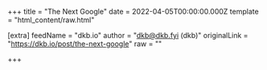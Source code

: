 
+++
title = "The Next Google"
date = 2022-04-05T00:00:00.000Z
template = "html_content/raw.html"

[extra]
feedName = "dkb.io"
author = "dkb@dkb.fyi (dkb)"
originalLink = "https://dkb.io/post/the-next-google"
raw = ""

+++

